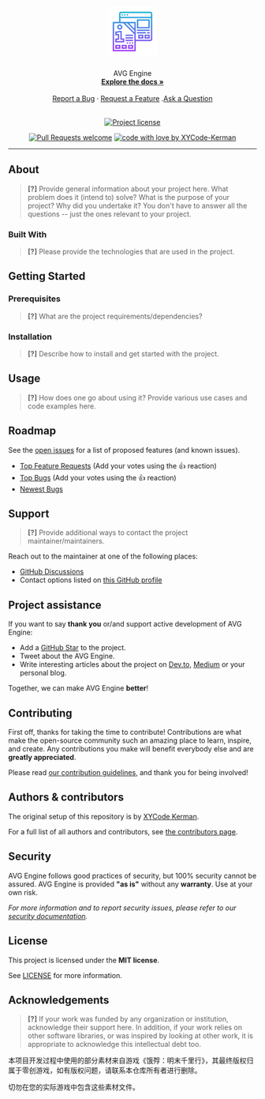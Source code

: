 <h1 align="center">
  <a href="https://github.com/XYCode-Kerman/AVGEngine">
    <!-- Please provide path to your logo here -->
    <img src="docs/images/logo.svg" alt="Logo" width="100" height="100">
  </a>
</h1>

<div align="center">
  AVG Engine
  <br />
  <a href="#about"><strong>Explore the docs »</strong></a>
  <br />
  <br />
  <a href="https://github.com/XYCode-Kerman/AVGEngine/issues/new?assignees=&labels=bug&template=01_BUG_REPORT.md&title=bug%3A+">Report a Bug</a>
  ·
  <a href="https://github.com/XYCode-Kerman/AVGEngine/issues/new?assignees=&labels=enhancement&template=02_FEATURE_REQUEST.md&title=feat%3A+">Request a Feature</a>
  .<a href="https://github.com/XYCode-Kerman/AVGEngine/discussions">Ask a Question</a>
</div>

<div align="center">
<br />

[![Project license](https://img.shields.io/github/license/XYCode-Kerman/AVGEngine.svg?style=flat-square)](LICENSE)

[![Pull Requests welcome](https://img.shields.io/badge/PRs-welcome-ff69b4.svg?style=flat-square)](https://github.com/XYCode-Kerman/AVGEngine/issues?q=is%3Aissue+is%3Aopen+label%3A%22help+wanted%22)
[![code with love by XYCode-Kerman](https://img.shields.io/badge/%3C%2F%3E%20with%20%E2%99%A5%20by-XYCode-Kerman-ff1414.svg?style=flat-square)](https://github.com/XYCode-Kerman)

</div>



---

## About

> **[?]**
> Provide general information about your project here.
> What problem does it (intend to) solve?
> What is the purpose of your project?
> Why did you undertake it?
> You don't have to answer all the questions -- just the ones relevant to your project.



### Built With

> **[?]**
> Please provide the technologies that are used in the project.

## Getting Started

### Prerequisites

> **[?]**
> What are the project requirements/dependencies?

### Installation

> **[?]**
> Describe how to install and get started with the project.

## Usage

> **[?]**
> How does one go about using it?
> Provide various use cases and code examples here.

## Roadmap

See the [open issues](https://github.com/XYCode-Kerman/AVGEngine/issues) for a list of proposed features (and known issues).

- [Top Feature Requests](https://github.com/XYCode-Kerman/AVGEngine/issues?q=label%3Aenhancement+is%3Aopen+sort%3Areactions-%2B1-desc) (Add your votes using the 👍 reaction)
- [Top Bugs](https://github.com/XYCode-Kerman/AVGEngine/issues?q=is%3Aissue+is%3Aopen+label%3Abug+sort%3Areactions-%2B1-desc) (Add your votes using the 👍 reaction)
- [Newest Bugs](https://github.com/XYCode-Kerman/AVGEngine/issues?q=is%3Aopen+is%3Aissue+label%3Abug)

## Support

> **[?]**
> Provide additional ways to contact the project maintainer/maintainers.

Reach out to the maintainer at one of the following places:

- [GitHub Discussions](https://github.com/XYCode-Kerman/AVGEngine/discussions)
- Contact options listed on [this GitHub profile](https://github.com/XYCode-Kerman)

## Project assistance

If you want to say **thank you** or/and support active development of AVG Engine:

- Add a [GitHub Star](https://github.com/XYCode-Kerman/AVGEngine) to the project.
- Tweet about the AVG Engine.
- Write interesting articles about the project on [Dev.to](https://dev.to/), [Medium](https://medium.com/) or your personal blog.

Together, we can make AVG Engine **better**!

## Contributing

First off, thanks for taking the time to contribute! Contributions are what make the open-source community such an amazing place to learn, inspire, and create. Any contributions you make will benefit everybody else and are **greatly appreciated**.


Please read [our contribution guidelines](docs/CONTRIBUTING.md), and thank you for being involved!

## Authors & contributors

The original setup of this repository is by [XYCode Kerman](https://github.com/XYCode-Kerman).

For a full list of all authors and contributors, see [the contributors page](https://github.com/XYCode-Kerman/AVGEngine/contributors).

## Security

AVG Engine follows good practices of security, but 100% security cannot be assured.
AVG Engine is provided **"as is"** without any **warranty**. Use at your own risk.

_For more information and to report security issues, please refer to our [security documentation](docs/SECURITY.md)._

## License

This project is licensed under the **MIT license**.

See [LICENSE](LICENSE) for more information.

## Acknowledgements

> **[?]**
> If your work was funded by any organization or institution, acknowledge their support here.
> In addition, if your work relies on other software libraries, or was inspired by looking at other work, it is appropriate to acknowledge this intellectual debt too.

本项目开发过程中使用的部分素材来自游戏《饿殍：明末千里行》，其最终版权归属于零创游戏，如有版权问题，请联系本仓库所有者进行删除。

切勿在您的实际游戏中包含这些素材文件。
